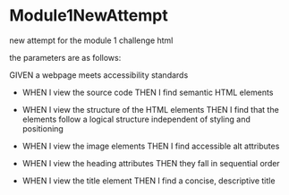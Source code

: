 # Module1NewAttempt
new attempt for the module 1 challenge html

the parameters are as follows:

GIVEN a webpage meets accessibility standards

- WHEN I view the source code
THEN I find semantic HTML elements

- WHEN I view the structure of the HTML elements
THEN I find that the elements follow a logical structure independent of styling and positioning

- WHEN I view the image elements
THEN I find accessible alt attributes

- WHEN I view the heading attributes
THEN they fall in sequential order

- WHEN I view the title element
THEN I find a concise, descriptive title

